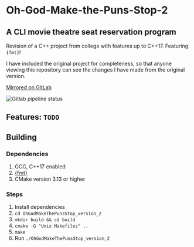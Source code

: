 # Oh-God-Make-the-Puns-Stop-2

## A CLI movie theatre seat reservation program

Revision of a C++ project from college with features up to C++17.
Featuring `{fmt}`!

I have included the original project for completeness, so that anyone viewing this repository can see the changes I have made from the original version.

[Mirrored on GitLab](https://gitlab.com/willowell/Oh-God-Make-the-Puns-Stop-2)

![Gitlab pipeline status](https://img.shields.io/gitlab/pipeline/willowell/Oh-God-Make-the-Puns-Stop-2?label=GitLab%20CI%2FCD)

## Features: `TODO`

## Building

### Dependencies

  1. GCC, C++17 enabled
  2. [{fmt}](https://fmt.dev/latest/index.html)
  3. CMake version 3.13 or higher

### Steps

  1. Install dependencies
  2. `cd OhGodMakeThePunsStop_version_2`
  3. `mkdir build && cd build`
  4. `cmake -G "Unix Makefiles" ..`
  5. `make`
  6. Run `./OhGodMakeThePunsStop_version_2`
